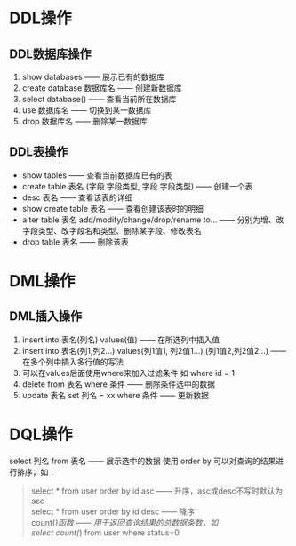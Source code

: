 # DDL操作
## DDL数据库操作
1. show databases —— 展示已有的数据库
2. create database 数据库名 —— 创建新数据库
3. select database() —— 查看当前所在数据库
4. use 数据库名 —— 切换到某一数据库
5. drop 数据库名 —— 删除某一数据库
## DDL表操作
- show tables —— 查看当前数据库已有的表
- create table 表名 (字段 字段类型, 字段 字段类型) —— 创建一个表
- desc 表名 —— 查看该表的详细
- show create table 表名 —— 查看创建该表时的明细
- alter table 表名 add/modify/change/drop/rename to... —— 分别为增、改字段类型、改字段名和类型、删除某字段、修改表名
- drop table 表名 —— 删除该表
# DML操作
## DML插入操作
1. insert into 表名(列名) values(值) —— 在所选列中插入值
2. insert into 表名(列1,列2...) values(列1值1, 列2值1...),(列1值2,列2值2...) —— 在多个列中插入多行值的写法
3. 可以在values后面使用where来加入过滤条件 如 where id = 1
4. delete from 表名 where 条件 —— 删除条件选中的数据
5. update 表名 set 列名 = xx where 条件 —— 更新数据
# DQL操作
select 列名 from 表名 —— 展示选中的数据
使用 order by 可以对查询的结果进行排序，如：
> select * from user order by id asc —— 升序，asc或desc不写时默认为asc  
> select * from user order by id desc —— 降序  
count(*)函数 —— 用于返回查询结果的总数据条数，如  
> select count(*) from user where status=0
